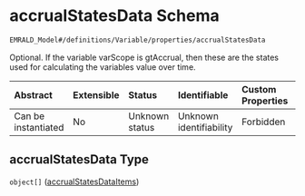 # accrualStatesData Schema

```txt
EMRALD_Model#/definitions/Variable/properties/accrualStatesData
```

Optional. If the variable varScope is gtAccrual, then these are the states used for calculating the variables value over time.

| Abstract            | Extensible | Status         | Identifiable            | Custom Properties | Additional Properties | Access Restrictions | Defined In                                                                                          |
| :------------------ | :--------- | :------------- | :---------------------- | :---------------- | :-------------------- | :------------------ | :-------------------------------------------------------------------------------------------------- |
| Can be instantiated | No         | Unknown status | Unknown identifiability | Forbidden         | Allowed               | none                | [EMRALD\_JsonSchemaV3\_0.json\*](../../../../out/EMRALD_JsonSchemaV3_0.json "open original schema") |

## accrualStatesData Type

`object[]` ([accrualStatesDataItems](emrald_jsonschemav3_0-definitions-variable-properties-accrualstatesdata-accrualstatesdataitems.md))
